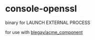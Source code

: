 # console-openssl
binary for LAUNCH EXTERNAL PROCESS

for use with [blegay/acme_component](https://github.com/blegay/acme_component)
